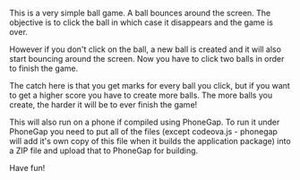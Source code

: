 This is a very simple ball game. A ball bounces around the screen. The objective is to click the ball in which case it disappears and the game is over.

However if you don't click on the ball, a new ball is created and it will also start bouncing around the screen. Now you have to click two balls in order to finish the game.

The catch here is that you get marks for every ball you click, but if you want to get a higher score you have to create more balls. The more balls you create, the harder it will be to ever finish the game!

This will also run on a phone if compiled using PhoneGap. To run it under PhoneGap you need to put all of the files (except codeova.js - phonegap will add it's own copy of this file when it builds the application package) into a ZIP file and upload that to PhoneGap for building.

Have fun!
